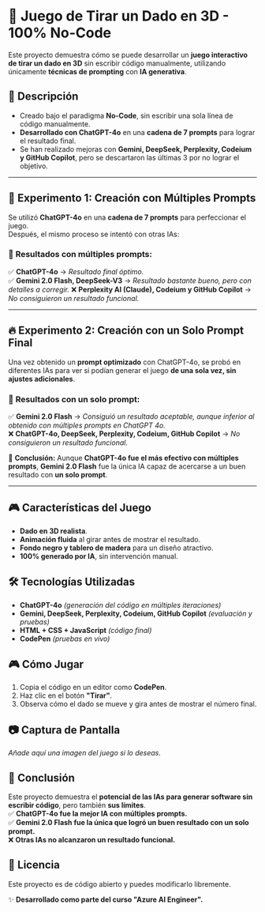# 🎲 Juego de Tirar un Dado en 3D - 100% No-Code

Este proyecto demuestra cómo se puede desarrollar un **juego interactivo de tirar un dado en 3D** sin escribir código manualmente, utilizando únicamente **técnicas de prompting** con **IA generativa**.

## 🚀 Descripción
- Creado bajo el paradigma **No-Code**, sin escribir una sola línea de código manualmente.
- **Desarrollado con ChatGPT-4o** en una **cadena de 7 prompts** para lograr el resultado final.
- Se han realizado mejoras con **Gemini, DeepSeek, Perplexity, Codeium y GitHub Copilot**, pero se descartaron las últimas 3 por no lograr el objetivo.

---

## 🔬 **Experimento 1: Creación con Múltiples Prompts**
Se utilizó **ChatGPT-4o** en una **cadena de 7 prompts** para perfeccionar el juego.  
Después, el mismo proceso se intentó con otras IAs:

### 🔹 **Resultados con múltiples prompts**:
✅ **ChatGPT-4o** → *Resultado final óptimo.*  
✅ **Gemini 2.0 Flash, DeepSeek-V3** → *Resultado bastante bueno, pero con detalles a corregir.* 
❌ **Perplexity AI (Claude), Codeium y GitHub Copilot** → *No consiguieron un resultado funcional.*  

---

## 🔥 **Experimento 2: Creación con un Solo Prompt Final**
Una vez obtenido un **prompt optimizado** con ChatGPT-4o, se probó en diferentes IAs para ver si podían generar el juego **de una sola vez, sin ajustes adicionales**.

### 🔹 **Resultados con un solo prompt**:
✅ **Gemini 2.0 Flash** → *Consiguió un resultado aceptable, aunque inferior al obtenido con múltiples prompts en ChatGPT 4o.*  
❌ **ChatGPT-4o, DeepSeek, Perplexity, Codeium, GitHub Copilot** → *No consiguieron un resultado funcional.*  

📌 **Conclusión:** Aunque **ChatGPT-4o fue el más efectivo con múltiples prompts**, **Gemini 2.0 Flash** fue la única IA capaz de acercarse a un buen resultado con **un solo prompt**.

---

## 🎮 Características del Juego
- **Dado en 3D realista**.
- **Animación fluida** al girar antes de mostrar el resultado.
- **Fondo negro y tablero de madera** para un diseño atractivo.
- **100% generado por IA**, sin intervención manual.

## 🛠️ Tecnologías Utilizadas
- **ChatGPT-4o** *(generación del código en múltiples iteraciones)*
- **Gemini, DeepSeek, Perplexity, Codeium, GitHub Copilot** *(evaluación y pruebas)*
- **HTML + CSS + JavaScript** *(código final)*
- **CodePen** *(pruebas en vivo)*

## 🎮 Cómo Jugar
1. Copia el código en un editor como **CodePen**.
2. Haz clic en el botón **"Tirar"**.
3. Observa cómo el dado se mueve y gira antes de mostrar el número final.

## 📷 Captura de Pantalla
_Añade aquí una imagen del juego si lo deseas._

## 📜 Conclusión
Este proyecto demuestra el **potencial de las IAs para generar software sin escribir código**, pero también **sus límites**.  
✅ **ChatGPT-4o fue la mejor IA con múltiples prompts.**  
✅ **Gemini 2.0 Flash fue la única que logró un buen resultado con un solo prompt.**  
❌ **Otras IAs no alcanzaron un resultado funcional.**  

## 📜 Licencia
Este proyecto es de código abierto y puedes modificarlo libremente.

✨ **Desarrollado como parte del curso "Azure AI Engineer".**
